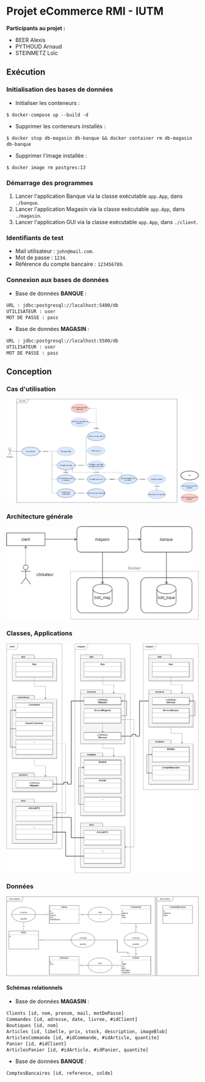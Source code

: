 # Projet eCommerce RMI - IUTM

**Participants au projet :**

- BEER Alexis
- PYTHOUD Arnaud
- STEINMETZ Loïc

## Exécution

### Initialisation des bases de données

- Initialiser les conteneurs :

```
$ docker-compose up --build -d
```

- Supprimer les conteneurs installés :

```
$ docker stop db-magasin db-banque && docker container rm db-magasin db-banque
```

- Supprimer l'image installée :

```
$ docker image rm postgres:13
```

### Démarrage des programmes

1. Lancer l'application Banque via la classe exécutable `app.App`, dans `./banque`.
2. Lancer l'application Magasin via la classe exécutable `app.App`, dans `./magasin`.
3. Lancer l'application GUI via la classe exécutable `app.App`, dans `./client`.

### Identifiants de test

- Mail utilisateur : `john@mail.com`.
- Mot de passe : `1234`.
- Référence du compte bancaire : `123456789`.

### Connexion aux bases de données

- Base de données **BANQUE** :

```
URL : jdbc:postgresql://localhost:5400/db
UTILISATEUR : user
MOT DE PASSE : pass
```

- Base de données **MAGASIN** :

```
URL : jdbc:postgresql://localhost:5500/db
UTILISATEUR : user
MOT DE PASSE : pass
```

## Conception

### Cas d'utilisation

![cas d'utilisation](img-readme/conception-projet-cas-dutilisation.png)

### Architecture générale

![architecture](img-readme/conception-projet-archi.png)

### Classes, Applications

![classes](img-readme/conception-projet-apps.png)

### Données

![données](img-readme/conception-projet-donnees.png)

#### Schémas relationnels

- Base de données **MAGASIN** :

```
Clients [id, nom, prenom, mail, motDePasse]
Commandes [id, adresse, date, livree, #idClient]
Boutiques [id, nom]
Articles [id, libelle, prix, stock, description, imageBlob]
ArticlesCommande [id, #idCommande, #idArticle, quantite]
Panier [id, #idClient]
ArticlesPanier [id, #idArticle, #idPanier, quantite]
```

- Base de données **BANQUE** :

```
ComptesBancaires [id, reference, solde]
```